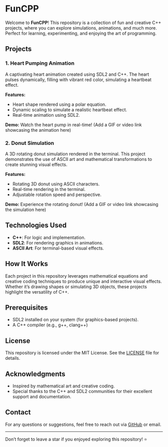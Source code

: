 # FunCPP

Welcome to **FunCPP**! This repository is a collection of fun and creative C++ projects, where you can explore simulations, animations, and much more. Perfect for learning, experimenting, and enjoying the art of programming.

## Projects
### 1. Heart Pumping Animation
A captivating heart animation created using SDL2 and C++. The heart pulses dynamically, filling with vibrant red color, simulating a heartbeat effect.

**Features:**
- Heart shape rendered using a polar equation.
- Dynamic scaling to simulate a realistic heartbeat effect.
- Real-time animation using SDL2.

**Demo:**
Watch the heart pump in real-time! (Add a GIF or video link showcasing the animation here)

### 2. Donut Simulation
A 3D rotating donut simulation rendered in the terminal. This project demonstrates the use of ASCII art and mathematical transformations to create stunning visual effects.

**Features:**
- Rotating 3D donut using ASCII characters.
- Real-time rendering in the terminal.
- Adjustable rotation speed and perspective.

**Demo:**
Experience the rotating donut! (Add a GIF or video link showcasing the simulation here)

## Technologies Used
- **C++**: For logic and implementation.
- **SDL2**: For rendering graphics in animations.
- **ASCII Art**: For terminal-based visual effects.

## How It Works
Each project in this repository leverages mathematical equations and creative coding techniques to produce unique and interactive visual effects. Whether it’s drawing shapes or simulating 3D objects, these projects highlight the versatility of C++.

## Prerequisites
- SDL2 installed on your system (for graphics-based projects).
- A C++ compiler (e.g., g++, clang++)

## License
This repository is licensed under the MIT License. See the [LICENSE](LICENSE) file for details.

## Acknowledgments
- Inspired by mathematical art and creative coding.
- Special thanks to the C++ and SDL2 communities for their excellent support and documentation.

## Contact
For any questions or suggestions, feel free to reach out via [GitHub](https://github.com/EchoSingh) or email.

---
Don’t forget to leave a star if you enjoyed exploring this repository! ⭐

